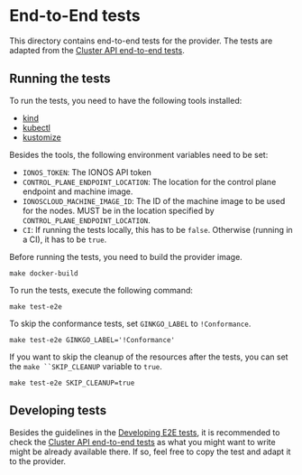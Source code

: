 # End-to-End tests

This directory contains end-to-end tests for the provider. The tests are adapted from the
[Cluster API end-to-end tests][cluster-api-test-repo].

## Running the tests

To run the tests, you need to have the following tools installed:

- [kind](https://kind.sigs.k8s.io/docs/user/quick-start/)
- [kubectl](https://kubernetes.io/docs/tasks/tools/install-kubectl/)
- [kustomize](https://kubectl.docs.kubernetes.io/installation/kustomize/)

Besides the tools, the following environment variables need to be set:

- `IONOS_TOKEN`: The IONOS API token
- `CONTROL_PLANE_ENDPOINT_LOCATION`: The location for the control plane endpoint and machine image.
- `IONOSCLOUD_MACHINE_IMAGE_ID`: The ID of the machine image to be used for the nodes. MUST be in the location specified by `CONTROL_PLANE_ENDPOINT_LOCATION`.
- `CI`: If running the tests locally, this has to be `false`. Otherwise (running in a CI), it has to be `true`.

Before running the tests, you need to build the provider image.

```shell
make docker-build
```

To run the tests, execute the following command:

```shell
make test-e2e
```

To skip the conformance tests, set `GINKGO_LABEL` to `!Conformance`.

```shell
make test-e2e GINKGO_LABEL='!Conformance'
```

If you want to skip the cleanup of the resources after the tests, you can set the `make ``SKIP_CLEANUP` variable to `true`.

```shell
make test-e2e SKIP_CLEANUP=true
```

## Developing tests

Besides the guidelines in the [Developing E2E tests](https://cluster-api.sigs.k8s.io/developer/e2e), it is recommended
to check the [Cluster API end-to-end tests][cluster-api-test-repo] as what you might want to write might be already
available there. If so, feel free to copy the test and adapt it to the provider.

[cluster-api-test-repo]: https://github.com/kubernetes-sigs/cluster-api/tree/main/test
